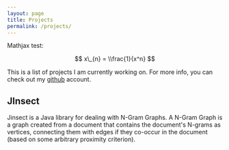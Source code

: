 ```yaml
---
layout: page
title: Projects
permalink: /projects/
---
```


Mathjax test: 

$$ x\_{n} = \\frac{1}{x^n} $$

This is a list of projects I am currently working on. For more info, you can check out my [github](https://github.com/VHarisop) account.

## JInsect
Jinsect is a Java library for dealing with N-Gram Graphs. A N-Gram Graph is a graph created from a document that contains the document's N-grams
as vertices, connecting them with edges if they co-occur in the document (based on some arbitrary proximity criterion).

